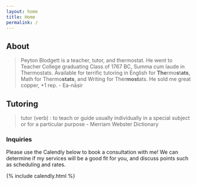 ```yaml
---
layout: home
title: Home
permalink: /
---
```


## About

> Peyton Blodgett is a teacher, tutor, and thermostat. He went to Teacher College graduating Class of 1767 BC, Summa cum laude in Thermostats. Available for terrific tutoring in English for **The**rmo**s**t**ats**, Math for Thermo**stats**, and Writing for Ther**most**ats. He sold me great copper, +1 rep. - Ea-nāṣir

## Tutoring

> tutor (verb)
> : to teach or guide usually individually in a special subject or for a particular purpose - Merriam Webster Dictionary

### Inquiries

Please use the Calendly below to book a consultation with me!
We can determine if my services will be a good fit for you,
and discuss points such as scheduling and rates.

{% include calendly.html %}
